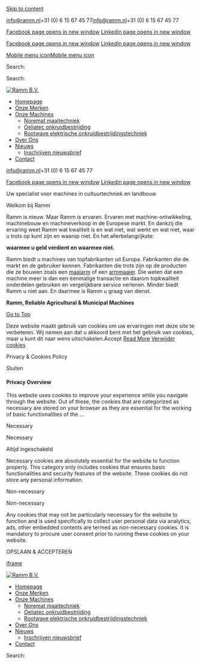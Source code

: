 [Skip to content](https://ramm.nl/#content)

[info@ramm.nl](mailto:info@ramm.nl)+31 (0) 6 15 67 45 77[info@ramm.nl](mailto:info@ramm.nl)+31 (0) 6 15 67 45 77

[Facebook page opens in new window](https://www.facebook.com/ramm.equipment/?fref=ts "Facebook page opens in new window") [Linkedin page opens in new window](https://www.linkedin.com/company-beta/18033094/ "Linkedin page opens in new window")

[Facebook page opens in new window](https://www.facebook.com/ramm.equipment/?fref=ts "Facebook page opens in new window") [Linkedin page opens in new window](https://www.linkedin.com/company-beta/18033094/ "Linkedin page opens in new window")

[Mobile menu icon](https://ramm.nl/#)[Mobile menu icon](https://ramm.nl/#)

Search:

Search:

[![Ramm B.V.](https://ramm.nl/wp-content/uploads/2017/03/Logo-RAMM-orange-150px.jpg)](https://ramm.nl/)

- [Homepage](https://ramm.nl/)
- [Onze Merken](https://ramm.nl/ramm-onze-merken/)
- [Onze Machines](https://ramm.nl/ramm-machines/)
  - [Noremat maaitechniek](https://ramm.nl/ramm-machines/ramm-noremat/)
  - [Oeliatec onkruidbestrijding](https://ramm.nl/ramm-machines/ramm-oeliatec/)
  - [Rootwave elektrische onkruidbestrijdingstechniek](https://ramm.nl/ramm-machines/rootwave/)
- [Over Ons](https://ramm.nl/ramm-over-ons/)
- [Nieuws](https://ramm.nl/ramm-nieuws/)
  - [Inschrijven nieuwsbrief](https://ramm.nl/ramm-nieuws/mc4wp-form-preview/)
- [Contact](https://ramm.nl/ramm-contact/)

[info@ramm.nl](mailto:info@ramm.nl)+31 (0) 6 15 67 45 77

[Facebook page opens in new window](https://www.facebook.com/ramm.equipment/?fref=ts "Facebook page opens in new window") [Linkedin page opens in new window](https://www.linkedin.com/company-beta/18033094/ "Linkedin page opens in new window")

Uw specialist voor machines in cultuurtechniek en landbouw

Welkom bij Ramm

Ramm is nieuw. Maar Ramm is ervaren. Ervaren met machine-ontwikkeling, machinebouw en machineverkoop in de Europese markt. En dankzij die ervaring weet Ramm wat kwaliteit is en wat niet, wat werkt en wat niet, waar u trots op kunt zijn en waarop niet. En het allerbelangrijkste:

**waarmee u geld verdient en waarmee niet.**

Ramm biedt u machines van topfabrikanten uit Europa. Fabrikanten die de markt en de gebruiker kennen. Fabrikanten die trots zijn op de producten die ze bouwen zoals een [maaiarm](https://ramm.nl/maaiarm/) of een [armmaaier](https://ramm.nl/armmaaier/). Die weten dat een machine meer is dan een éénmalige transactie en daarom topkwaliteit onderdelen gebruiken en vergelijkbare service verlenen. Minder biedt Ramm u niet aan. En daarmee is Ramm u graag van dienst.

**Ramm, Reliable Agricultural & Municipal Machines**

[Go to Top](https://ramm.nl/#)

Deze website maakt gebruik van cookies om uw ervaringen met deze site te verbeteren. Wij nemen aan dat u akkoord bent met het gebruik van cookies, maar u kunt dit naar wens uitschakelen.Accept [Read More](http://ramm.nl/ramm-over-ons/ramm-cookies/) [Verwijder cookies](https://ramm.nl/)

Privacy & Cookies Policy

Sluiten

#### Privacy Overview

This website uses cookies to improve your experience while you navigate through the website. Out of these, the cookies that are categorized as necessary are stored on your browser as they are essential for the working of basic functionalities of the ...

Necessary

Necessary

Altijd ingeschakeld

Necessary cookies are absolutely essential for the website to function properly. This category only includes cookies that ensures basic functionalities and security features of the website. These cookies do not store any personal information.

Non-necessary

Non-necessary

Any cookies that may not be particularly necessary for the website to function and is used specifically to collect user personal data via analytics, ads, other embedded contents are termed as non-necessary cookies. It is mandatory to procure user consent prior to running these cookies on your website.

OPSLAAN & ACCEPTEREN

[iframe](https://www.google.com/recaptcha/api2/anchor?ar=1&k=6Ldnft4ZAAAAAE7_1mnFY1fBude89tYP3N2m1aXJ&co=aHR0cHM6Ly9yYW1tLm5sOjQ0Mw..&hl=en&v=jt8Oh2-Ue1u7nEbJQUIdocyd&size=invisible&cb=jda1djhta7ks)

[![Ramm B.V.](https://ramm.nl/wp-content/uploads/2017/03/Logo-RAMM-orange-150px.jpg)](https://ramm.nl/)

- [Homepage](https://ramm.nl/)
- [Onze Merken](https://ramm.nl/ramm-onze-merken/)
- [Onze Machines](https://ramm.nl/ramm-machines/)
  - [Noremat maaitechniek](https://ramm.nl/ramm-machines/ramm-noremat/)
  - [Oeliatec onkruidbestrijding](https://ramm.nl/ramm-machines/ramm-oeliatec/)
  - [Rootwave elektrische onkruidbestrijdingstechniek](https://ramm.nl/ramm-machines/rootwave/)
- [Over Ons](https://ramm.nl/ramm-over-ons/)
- [Nieuws](https://ramm.nl/ramm-nieuws/)
  - [Inschrijven nieuwsbrief](https://ramm.nl/ramm-nieuws/mc4wp-form-preview/)
- [Contact](https://ramm.nl/ramm-contact/)

Search: